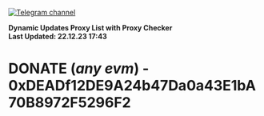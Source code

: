 [![Telegram channel](https://img.shields.io/endpoint?url=https://runkit.io/damiankrawczyk/telegram-badge/branches/master?url=https://t.me/n4z4v0d)](https://t.me/n4z4v0d) 

**Dynamic Updates Proxy List with Proxy Checker**  
**Last Updated: 22.12.23 17:43**

# DONATE (_any evm_) - 0xDEADf12DE9A24b47Da0a43E1bA70B8972F5296F2
